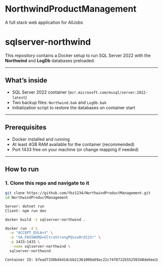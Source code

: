 # NorthwindProductManagement
A full stack web application for AllJobs

# sqlserver-northwind

This repository contains a Docker setup to run SQL Server 2022 with the **Northwind** and **LogDb** databases preloaded.

---

## What’s inside

- SQL Server 2022 container (`mcr.microsoft.com/mssql/server:2022-latest`)  
- Two backup files: `Northwind.bak` and `LogDb.bak`  
- Initialization script to restore the databases on container start  

---

## Prerequisites

- Docker installed and running  
- At least 4GB RAM available for the container (recommended)  
- Port 1433 free on your machine (or change mapping if needed)  

---

## How to run

### 1. Clone this repo and navigate to it

```bash
git clone https://github.com/Ybz1234/NorthwindProductManagement.git
cd NorthwindProductManagement

Server: dotnet run
Client: npm run dev

docker build -t sqlserver-northwind .

docker run -d \
  -e "ACCEPT_EULA=Y" \
  -e "SA_PASSWORD=UltraStrongP@ssw0rd123!" \
  -p 1433:1433 \
  --name sqlserver-northwind \
  sqlserver-northwind

Container ID: b7ead7330bd4d14cbb21361000a69ac22c74f8722b55250348de6ee2d7b28f59

